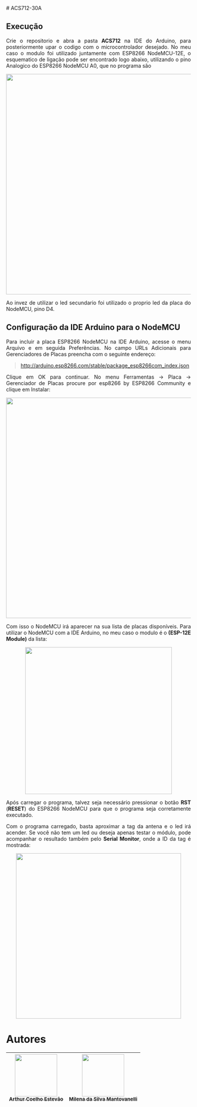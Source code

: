 <div  Align="justify">
# ACS712-30A

## Execução
Crie o repositorio e abra a pasta **ACS712** na IDE do Arduino, para posteriormente upar o codigo com o microcontrolador desejado. No meu caso o modulo foi utilizado juntamente com ESP8266 NodeMCU-12E, o esquematico de ligação pode ser encontrado logo abaixo, utilizando o pino Analogico do ESP8266 NodeMCU A0, que no programa são

<div align="center">
  <img src="https://www.arduinoecia.com.br/wp-content/uploads/2020/08/Circuito-ESP8266-NodeMCU-Leitor-RDIF-RDM6300-1024x585.jpg" width=600><br>
</div>

Ao invez de utilizar o led secundario foi utilizado o proprio led da placa do NodeMCU, pino D4.

## Configuração da IDE Arduino para o NodeMCU

Para incluir a placa ESP8266 NodeMCU na IDE Arduino, acesse o menu Arquivo e em seguida Preferências. No campo URLs Adicionais para Gerenciadores de Placas preencha com o seguinte endereço:


> http://arduino.esp8266.com/stable/package_esp8266com_index.json


Clique em OK para continuar. No menu Ferramentas -> Placa -> Gerenciador de Placas procure por esp8266 by ESP8266 Community e clique em Instalar:

  
<div align="center">
  <img src="https://www.arduinoecia.com.br/wp-content/uploads/2019/04/IDE-Arduino-Gerenciador-de-Placas-768x192.jpg" width=600><br>
</div>

  
Com isso o NodeMCU irá aparecer na sua lista de placas disponíveis. Para utilizar o NodeMCU com a IDE Arduino, no meu caso o modulo é o **(ESP-12E Module)** da lista:

  
<div align="center">
  <img src="https://www.arduinoecia.com.br/wp-content/uploads/2019/04/IDE-Arduino-Selecao-Placa-Nodemcu-ESP8266-600x329.jpg" width=400><br>
</div>

  
Após carregar o programa, talvez seja necessário pressionar o botão **RST** (**RESET**) do ESP8266 NodeMCU para que o programa seja corretamente executado.

Com o programa carregado, basta aproximar a tag da antena e o led irá acender. Se você não tem um led ou deseja apenas testar o módulo, pode acompanhar o resultado também pelo **Serial Monitor**, onde a ID da tag é mostrada:
  
  
<div align="center">
  <img src="https://www.arduinoecia.com.br/wp-content/uploads/2020/08/Serial-Monitor-Leitor-RFID-RDM6300.jpg" width=450><br>
</div>

# Autores
| [<img src="https://avatars.githubusercontent.com/u/56831082?v=4" width=115><br><sub>Arthur Coelho Estevão</sub>](https://github.com/arthurcoelho442) |  [<img src="https://avatars.githubusercontent.com/u/56406192?v=4" width=115><br><sub>Milena da Silva Mantovanelli</sub>](https://github.com/Milena0899) |
| :---: | :---: |
</div>
